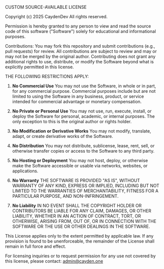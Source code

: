 CUSTOM SOURCE-AVAILABLE LICENSE

Copyright (c) 2025 CaydenDev
All rights reserved.

Permission is hereby granted to any person to view and read the source code of this software ("Software") solely for educational and informational purposes.

Contributions: You may fork this repository and submit contributions (e.g., pull requests) for review. All contributions are subject to review and may or may not be merged by the original author. Contributing does not grant any additional rights to use, distribute, or modify the Software beyond what is explicitly permitted in this license.

THE FOLLOWING RESTRICTIONS APPLY:

1. **No Commercial Use**
   You may not use the Software, in whole or in part, for any commercial purpose. Commercial purposes include but are not limited to using the Software in any business, product, or service intended for commercial advantage or monetary compensation.

2. **No Private or Personal Use**
   You may not use, run, execute, install, or deploy the Software for personal, academic, or internal purposes. The only exception to this is the original author or rights holder.

3. **No Modification or Derivative Works**
   You may not modify, translate, adapt, or create derivative works of the Software.

4. **No Distribution**
   You may not distribute, sublicense, lease, rent, sell, or otherwise transfer copies or access to the Software to any third party.

5. **No Hosting or Deployment**
   You may not host, deploy, or otherwise make the Software accessible or usable via networks, websites, or applications.

6. **No Warranty**
   THE SOFTWARE IS PROVIDED "AS IS", WITHOUT WARRANTY OF ANY KIND, EXPRESS OR IMPLIED, INCLUDING BUT NOT LIMITED TO THE WARRANTIES OF MERCHANTABILITY, FITNESS FOR A PARTICULAR PURPOSE, AND NON-INFRINGEMENT.

7. **No Liability**
   IN NO EVENT SHALL THE COPYRIGHT HOLDER OR CONTRIBUTORS BE LIABLE FOR ANY CLAIM, DAMAGES, OR OTHER LIABILITY, WHETHER IN AN ACTION OF CONTRACT, TORT, OR OTHERWISE, ARISING FROM, OUT OF, OR IN CONNECTION WITH THE SOFTWARE OR THE USE OR OTHER DEALINGS IN THE SOFTWARE.

This License applies only to the extent permitted by applicable law. If any provision is found to be unenforceable, the remainder of the License shall remain in full force and effect.

For licensing inquiries or to request permission for any use not covered by this license, please contact: [admin@cayden.one](mailto:admin@cayden.one)
